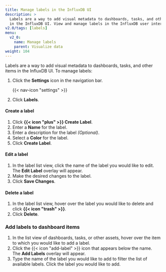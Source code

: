 ```yaml
---
title: Manage labels in the InfluxDB UI
description: >
  Labels are a way to add visual metadata to dashboards, tasks, and other items
  in the InfluxDB UI. View and manage labels in the InfluxDB user interface.
v2.0/tags: [labels]
menu:
  v2_0:
    name: Manage labels
    parent: Visualize data
weight: 104
---
```


Labels are a way to add visual metadata to dashboards, tasks, and other items in the InfluxDB UI.
To manage labels:

1. Click the **Settings** icon in the navigation bar.

    {{< nav-icon "settings" >}}

2. Click **Labels**.

#### Create a label
1. Click **{{< icon "plus" >}} Create Label**.
2. Enter a **Name** for the label.
3. Enter a description for the label _(Optional)_.
4. Select a **Color** for the label.
5. Click **Create Label**.

#### Edit a label
1. In the label list view, click the name of the label you would like to edit.
   The **Edit Label** overlay will appear.
2. Make the desired changes to the label.
3. Click **Save Changes**.

#### Delete a label
1. In the label list view, hover over the label you would like to delete and click **{{< icon "trash" >}}**.
2. Click **Delete**.

### Add labels to dashboard items
1. In the list view of dashboards, tasks, or other assets, hover over the item to which you would like to add a label.
2. Click the {{< icon "add-label" >}} icon that appears below the name.
   The **Add Labels** overlay will appear.
3. Type the name of the label you would like to add to filter the list of available labels.
   Click the label you would like to add.
